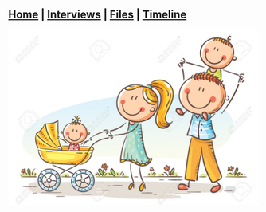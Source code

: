 ## [Home](/) | [Interviews](/tabs/interviews) | [Files](/tabs/files) | [Timeline](/tabs/timeline)



![ALT TEXT](Family.jpg)
